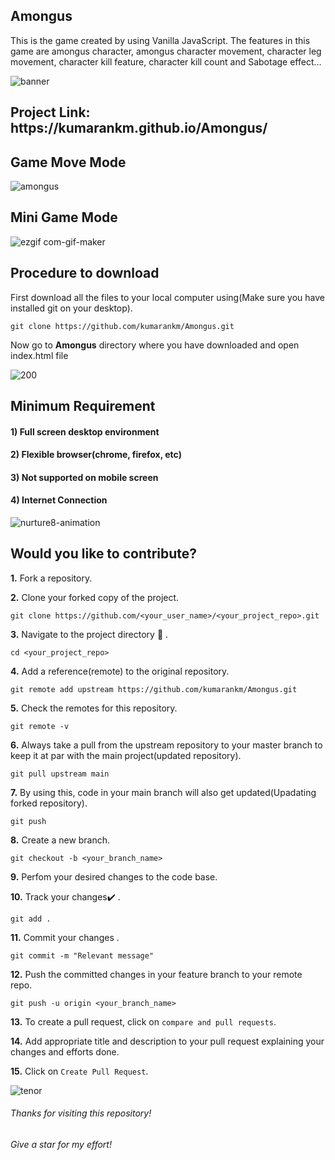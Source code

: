 ## Amongus
This is the game created by using Vanilla JavaScript. The features in this game are amongus character, amongus character movement, character leg movement, character kill feature, character kill count and Sabotage effect...

![banner](https://user-images.githubusercontent.com/60292723/116196302-f4ba3b80-a750-11eb-89ba-ca8ba605bc44.png)

<h2> Project Link: https://kumarankm.github.io/Amongus/</h2>


## Game Move Mode

 ![amongus](https://user-images.githubusercontent.com/60292723/116197081-e3256380-a751-11eb-94e2-ae0b2c014612.gif)
 
## Mini Game Mode
 
![ezgif com-gif-maker](https://user-images.githubusercontent.com/60292723/116198530-ace8e380-a753-11eb-98af-bbee1732dd8f.gif)

## Procedure to download
First download all the files to your local computer using(Make sure you have installed git on your desktop).
```
git clone https://github.com/kumarankm/Amongus.git
```
Now go to **Amongus** directory where you have downloaded and open index.html file

![200](https://user-images.githubusercontent.com/60292723/116200967-9db76500-a756-11eb-86f8-3b39feef53cf.gif)


<h2>Minimum Requirement</h2>
<h4> 1) Full screen desktop environment</h4>
<h4> 2) Flexible browser(chrome, firefox, etc)</h4>
<h4> 3) Not supported on mobile screen</h4>
<h4> 4) Internet Connection</h4>

![nurture8-animation](https://user-images.githubusercontent.com/60292723/116201240-ea9b3b80-a756-11eb-9c36-dae8a2a34e8a.gif)

## Would you like to contribute?

**1.**  Fork a repository.

**2.**  Clone your forked copy of the project.

```
git clone https://github.com/<your_user_name>/<your_project_repo>.git
```

**3.** Navigate to the project directory :file_folder: .

```
cd <your_project_repo>
```

**4.** Add a reference(remote) to the original repository.

```
git remote add upstream https://github.com/kumarankm/Amongus.git
```

**5.** Check the remotes for this repository.

```
git remote -v
```

**6.** Always take a pull from the upstream repository to your master branch to keep it at par with the main project(updated repository).

```
git pull upstream main
```

**7.** By using this, code in your main branch will also get updated(Upadating forked repository).
```
git push
```

**8.** Create a new branch.

```
git checkout -b <your_branch_name>
```

**9.** Perfom your desired changes to the code base.

**10.** Track your changes:heavy_check_mark: .

```
git add . 
```

**11.** Commit your changes .

```
git commit -m "Relevant message"
```

**12.** Push the committed changes in your feature branch to your remote repo.

```
git push -u origin <your_branch_name>
```

**13.** To create a pull request, click on `compare and pull requests`.

**14.** Add appropriate title and description to your pull request explaining your changes and efforts done.

**15.** Click on `Create Pull Request`.


![tenor](https://user-images.githubusercontent.com/60292723/116201818-8cbb2380-a757-11eb-85df-78cbb536e8a5.gif)

 <h6>Thanks for visiting this repository!</h6>
<h6> Give a star for my effort!</h6>
